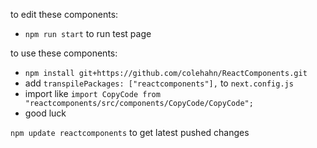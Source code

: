 to edit these components:

- `npm run start` to run test page

to use these components:

- `npm install git+https://github.com/colehahn/ReactComponents.git`
- add `transpilePackages: ["reactcomponents"],` to `next.config.js`
- import like `import CopyCode from "reactcomponents/src/components/CopyCode/CopyCode";`
- good luck

`npm update reactcomponents` to get latest pushed changes
